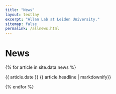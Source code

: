 ```yaml
---
title: "News"
layout: textlay
excerpt: "Allan Lab at Leiden University."
sitemap: false
permalink: /allnews.html
---
```


# News

{% for article in site.data.news %}
<p>
{{ article.date }} 
{{ article.headline | markdownify}}
</p>
{% endfor %}
